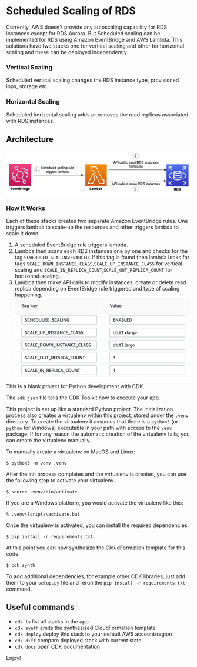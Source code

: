 
# Scheduled Scaling of RDS

Currently, AWS doesn't provide any autoscaling capability for RDS instances except for RDS Aurora. But Scheduled scaling can be implemented for RDS using Amazon EventBridge and AWS Lambda. This solutions have two stacks one for vertical scaling and other for horizontal scaling and these can be deployed independently. 

### Vertical Scaling 
Scheduled vertical scaling changes the RDS instance type, provisioned iops, storage etc. 

### Horizontal Scaling 
Scheduled horizontal scaling adds or removes the read replicas associated with RDS instances.

## Architecture
![Architecture Diagram](architecture/rds-scheduled-scaling.png)

### How It Works
Each of these stacks creates two separate Amazon EventBridge rules. One triggers lambda to scale-up the resources and other triggers lambda to scale it down.

1. A scheduled EventBridge rule triggers lambda.
2. Lambda then scans each RDS instances one by one and checks for the tag `SCHEDULED_SCALING`:`ENABLED`. If this tag is found then lambda looks for tags `SCALE_DOWN_INSTANCE_CLASS`,`SCALE_UP_INSTANCE_CLASS` for vertical-scaling and `SCALE_IN_REPLICA_COUNT`,`SCALE_OUT_REPLICA_COUNT` for horizontal-scaling.
3. Lambda then make API calls to modify instances, create or delete read replica depending on EventBridge rule triggered and type of scaling happening.
   ![Scaling Tags](architecture/rds-scaling-tags.png)   


This is a blank project for Python development with CDK.

The `cdk.json` file tells the CDK Toolkit how to execute your app.

This project is set up like a standard Python project.  The initialization
process also creates a virtualenv within this project, stored under the `.venv`
directory.  To create the virtualenv it assumes that there is a `python3`
(or `python` for Windows) executable in your path with access to the `venv`
package. If for any reason the automatic creation of the virtualenv fails,
you can create the virtualenv manually.

To manually create a virtualenv on MacOS and Linux:

```
$ python3 -m venv .venv
```

After the init process completes and the virtualenv is created, you can use the following
step to activate your virtualenv.

```
$ source .venv/bin/activate
```

If you are a Windows platform, you would activate the virtualenv like this:

```
% .venv\Scripts\activate.bat
```

Once the virtualenv is activated, you can install the required dependencies.

```
$ pip install -r requirements.txt
```

At this point you can now synthesize the CloudFormation template for this code.

```
$ cdk synth
```

To add additional dependencies, for example other CDK libraries, just add
them to your `setup.py` file and rerun the `pip install -r requirements.txt`
command.

## Useful commands

 * `cdk ls`          list all stacks in the app
 * `cdk synth`       emits the synthesized CloudFormation template
 * `cdk deploy`      deploy this stack to your default AWS account/region
 * `cdk diff`        compare deployed stack with current state
 * `cdk docs`        open CDK documentation

Enjoy!
